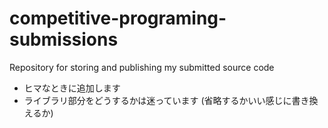 # competitive-programing-submissions
Repository for storing and publishing my submitted source code 

- ヒマなときに追加します
- ライブラリ部分をどうするかは迷っています (省略するかいい感じに書き換えるか)
